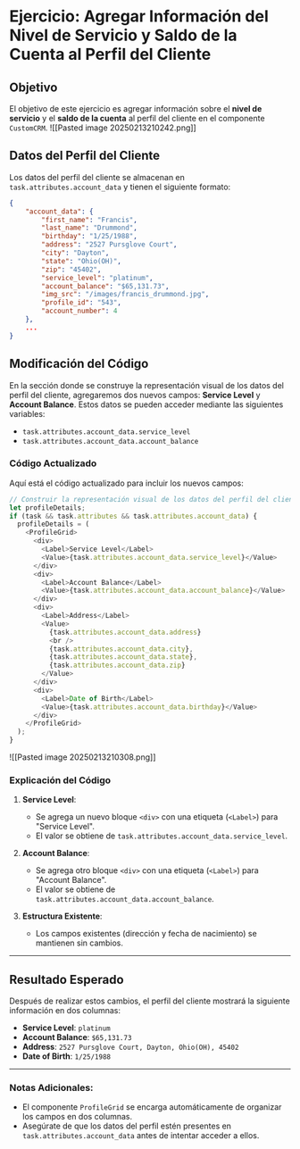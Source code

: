 
# Ejercicio: Agregar Información del Nivel de Servicio y Saldo de la Cuenta al Perfil del Cliente

## Objetivo
El objetivo de este ejercicio es agregar información sobre el **nivel de servicio** y el **saldo de la cuenta** al perfil del cliente en el componente `CustomCRM`.
![[Pasted image 20250213210242.png]]
## Datos del Perfil del Cliente
Los datos del perfil del cliente se almacenan en `task.attributes.account_data` y tienen el siguiente formato:

```json
{
    "account_data": {
        "first_name": "Francis",
        "last_name": "Drummond",
        "birthday": "1/25/1988",
        "address": "2527 Pursglove Court",
        "city": "Dayton",
        "state": "Ohio(OH)",
        "zip": "45402",
        "service_level": "platinum",
        "account_balance": "$65,131.73",
        "img_src": "/images/francis_drummond.jpg",
        "profile_id": "543",
        "account_number": 4
    },
    ...
}
```

## Modificación del Código
En la sección donde se construye la representación visual de los datos del perfil del cliente, agregaremos dos nuevos campos: **Service Level** y **Account Balance**. Estos datos se pueden acceder mediante las siguientes variables:

- `task.attributes.account_data.service_level`
- `task.attributes.account_data.account_balance`

### Código Actualizado
Aquí está el código actualizado para incluir los nuevos campos:

```javascript
// Construir la representación visual de los datos del perfil del cliente
let profileDetails;
if (task && task.attributes && task.attributes.account_data) {
  profileDetails = (
    <ProfileGrid>
      <div>
        <Label>Service Level</Label>
        <Value>{task.attributes.account_data.service_level}</Value>
      </div>
      <div>
        <Label>Account Balance</Label>
        <Value>{task.attributes.account_data.account_balance}</Value>
      </div>
      <div>
        <Label>Address</Label>
        <Value>
          {task.attributes.account_data.address}
          <br />
          {task.attributes.account_data.city}, 
          {task.attributes.account_data.state}, 
          {task.attributes.account_data.zip}
        </Value>
      </div>
      <div>
        <Label>Date of Birth</Label>
        <Value>{task.attributes.account_data.birthday}</Value>
      </div>
    </ProfileGrid>
  );
}
```
![[Pasted image 20250213210308.png]]
### Explicación del Código
1. **Service Level**:
   - Se agrega un nuevo bloque `<div>` con una etiqueta (`<Label>`) para "Service Level".
   - El valor se obtiene de `task.attributes.account_data.service_level`.

2. **Account Balance**:
   - Se agrega otro bloque `<div>` con una etiqueta (`<Label>`) para "Account Balance".
   - El valor se obtiene de `task.attributes.account_data.account_balance`.

3. **Estructura Existente**:
   - Los campos existentes (dirección y fecha de nacimiento) se mantienen sin cambios.

---

## Resultado Esperado
Después de realizar estos cambios, el perfil del cliente mostrará la siguiente información en dos columnas:

- **Service Level**: `platinum`
- **Account Balance**: `$65,131.73`
- **Address**: `2527 Pursglove Court, Dayton, Ohio(OH), 45402`
- **Date of Birth**: `1/25/1988`

---

### Notas Adicionales:
- El componente `ProfileGrid` se encarga automáticamente de organizar los campos en dos columnas.
- Asegúrate de que los datos del perfil estén presentes en `task.attributes.account_data` antes de intentar acceder a ellos.
